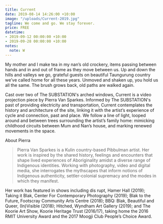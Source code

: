 ```yaml
---
title: Current
date: 2019-08-14 14:26:00 +10:00
image: "/uploads/Current-2019.jpg"
tagline: We come and go. We stay forever.
price: FREE
datetime:
- 2019-09-12 00:00:00 +10:00
- 2019-09-28 00:00:00 +10:00
notes:
  note: W
---
```


My mother and I make tea in my nan’s old crockery, items passing between hands and in and out of frame as they move between us. Up and down the hills and valleys we go, grateful guests on beautiful Taungurung country we’ve called home for all these years. Unmoved and shaken up, you hold us all the same. The brush grows back, old paths are walked again.

Cast over two of The SUBSTATION's arched windows, Current is a video projection piece by Pierra Van Sparkes. Informed by The SUBSTATION's past of providing electricity and transportation, Current contemplates the history and architecture of the site, linking it with the artist’s experience of cycle and connection, past and place. We follow a line of light, looped around and between trees surrounding the artist’s family home: mimicking childhood circuits between Mum and Nan’s house, and marking renewed movements in the space.


About Pierra 

 
> Pierra Van Sparkes is a Kulin country-based Pibbulman artist. Her work is inspired by the shared history, feelings and encounters that shape lived experiences of Aboriginality amidst a diverse range of Indigenous identities. Working with photography, video and digital media, she interrogates the mythscapes that inform notions of Indigenous authenticity, settler-colonial supremacy and the modes in which they manifest.

Her work has featured in shows including dis rupt, Hamer Hall (2019); Taking it Blak, Center For Contemporary Photography (2019); Blak to the Future, Footscray Community Arts Centre (2018); BBQ: Blak, Beautiful and Queer, (In)Visible (2018); Hitched, Wyndham Art Gallery (2019); and The Koorie Art Show, Koorie Heritage Trust (2016/17), taking home the 2016 RMIT University Award and the 2017 Moogji Club People’s Choice Award.

 